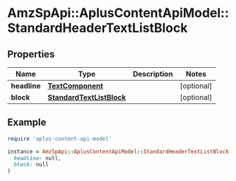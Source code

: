 # AmzSpApi::AplusContentApiModel::StandardHeaderTextListBlock

## Properties

| Name | Type | Description | Notes |
| ---- | ---- | ----------- | ----- |
| **headline** | [**TextComponent**](TextComponent.md) |  | [optional] |
| **block** | [**StandardTextListBlock**](StandardTextListBlock.md) |  | [optional] |

## Example

```ruby
require 'aplus-content-api-model'

instance = AmzSpApi::AplusContentApiModel::StandardHeaderTextListBlock.new(
  headline: null,
  block: null
)
```

